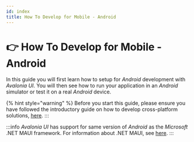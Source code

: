 ```yaml
---
id: index
title: How To Develop for Mobile - Android
---
```



# 👉 How To Develop for Mobile - Android

In this guide you will first learn how to setup for _Android_ development with _Avalonia UI_. You will then see how to run your application in an _Android_ simulator or test it on a real _Android_ device.

{% hint style="warning" %}
Before you start this guide, please ensure you have followed the introductory guide on how to develop cross-platform solutions, [here](../create-a-cross-platform-solution.md).
:::

:::info
_Avalonia UI_ has support for same version of _Android_ as the _Microsoft_ .NET MAUI framework. For information about .NET MAUI, see [here](https://docs.microsoft.com/en-us/dotnet/maui/supported-platforms).
:::
